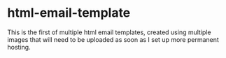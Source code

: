 ﻿# html-email-template



This is the first of multiple html email templates, created using multiple images that will need to be uploaded as soon as I set up more permanent hosting.